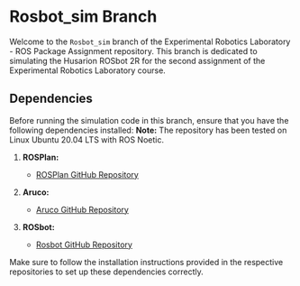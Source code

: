 # Rosbot_sim Branch

Welcome to the `Rosbot_sim` branch of the Experimental Robotics Laboratory - ROS Package Assignment repository. This branch is dedicated to simulating the Husarion ROSbot 2R for the second assignment of the Experimental Robotics Laboratory course.

## Dependencies

Before running the simulation code in this branch, ensure that you have the following dependencies installed:
**Note:** The repository has been tested on Linux Ubuntu 20.04 LTS with ROS Noetic. 


1. **ROSPlan:**
   - [ROSPlan GitHub Repository](https://github.com/KCL-Planning/ROSPlan.git)

2. **Aruco:**
   - [Aruco GitHub Repository](https://github.com/CarmineD8/aruco_ros.git)

3. **ROSbot:**
   - [Rosbot GitHub Repository](link_to_rosbot_repository)

Make sure to follow the installation instructions provided in the respective repositories to set up these dependencies correctly.
